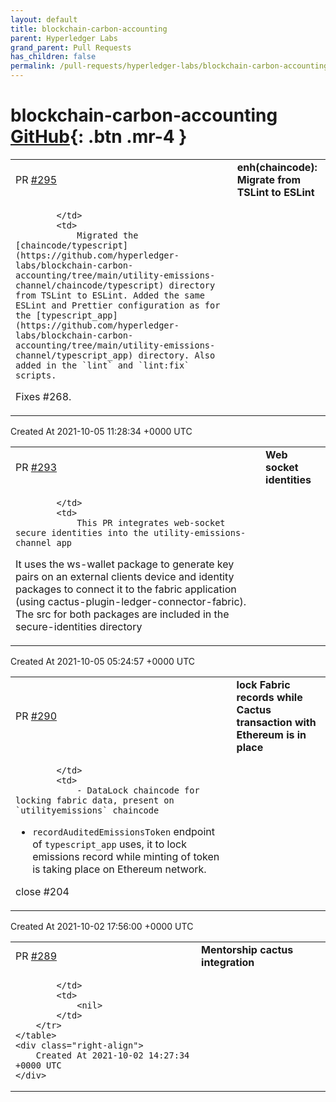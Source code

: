 ```yaml
---
layout: default
title: blockchain-carbon-accounting
parent: Hyperledger Labs
grand_parent: Pull Requests
has_children: false
permalink: /pull-requests/hyperledger-labs/blockchain-carbon-accounting
---
```


# blockchain-carbon-accounting <span class="fs-3 right-align">[GitHub](https://github.com/hyperledger-labs/blockchain-carbon-accounting){: .btn .mr-4 }</span>


<div>
    <table>
        <tr>
            <td>
                PR <a href="https://github.com/hyperledger-labs/blockchain-carbon-accounting/pull/295" class=".btn">#295</a>
            </td>
            <td>
                <b>
                    enh(chaincode): Migrate from TSLint to ESLint
                </b>
            </td>
        </tr>
        <tr>
            <td>
                
            </td>
            <td>
                Migrated the [chaincode/typescript](https://github.com/hyperledger-labs/blockchain-carbon-accounting/tree/main/utility-emissions-channel/chaincode/typescript) directory from TSLint to ESLint. Added the same ESLint and Prettier configuration as for the [typescript_app](https://github.com/hyperledger-labs/blockchain-carbon-accounting/tree/main/utility-emissions-channel/typescript_app) directory. Also added in the `lint` and `lint:fix` scripts.

Fixes #268. 
            </td>
        </tr>
    </table>
    <div class="right-align">
        Created At 2021-10-05 11:28:34 +0000 UTC
    </div>
</div>

<div>
    <table>
        <tr>
            <td>
                PR <a href="https://github.com/hyperledger-labs/blockchain-carbon-accounting/pull/293" class=".btn">#293</a>
            </td>
            <td>
                <b>
                    Web socket identities
                </b>
            </td>
        </tr>
        <tr>
            <td>
                
            </td>
            <td>
                This PR integrates web-socket secure identities into the utility-emissions-channel app
It uses the ws-wallet package to generate key pairs on an external clients device and identity packages to connect it to the fabric application (using cactus-plugin-ledger-connector-fabric).
The src for both packages are included in the secure-identities directory
            </td>
        </tr>
    </table>
    <div class="right-align">
        Created At 2021-10-05 05:24:57 +0000 UTC
    </div>
</div>

<div>
    <table>
        <tr>
            <td>
                PR <a href="https://github.com/hyperledger-labs/blockchain-carbon-accounting/pull/290" class=".btn">#290</a>
            </td>
            <td>
                <b>
                    lock Fabric records while Cactus transaction with Ethereum is in place
                </b>
            </td>
        </tr>
        <tr>
            <td>
                
            </td>
            <td>
                - DataLock chaincode for locking fabric data, present on `utilityemissions` chaincode
- `recordAuditedEmissionsToken` endpoint of `typescript_app` uses, it to lock emissions record while minting of token is taking place on Ethereum network.

close #204 
            </td>
        </tr>
    </table>
    <div class="right-align">
        Created At 2021-10-02 17:56:00 +0000 UTC
    </div>
</div>

<div>
    <table>
        <tr>
            <td>
                PR <a href="https://github.com/hyperledger-labs/blockchain-carbon-accounting/pull/289" class=".btn">#289</a>
            </td>
            <td>
                <b>
                    Mentorship cactus integration
                </b>
            </td>
        </tr>
        <tr>
            <td>
                
            </td>
            <td>
                <nil>
            </td>
        </tr>
    </table>
    <div class="right-align">
        Created At 2021-10-02 14:27:34 +0000 UTC
    </div>
</div>

